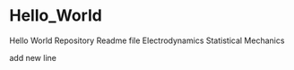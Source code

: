# Hello_World
Hello World Repository
Readme file
Electrodynamics
Statistical Mechanics

add new line
